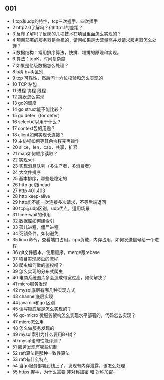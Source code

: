## 001
- 1	tcp和udp的特性，tcp三次握手、四次挥手
- 2	http2.0了解吗？和http1.1的差距？
- 3	反爬了解吗？反爬的几项技术在项目里面怎么实现的？
- 4	项目部署的服务器是单机的，请问如果是大流量高并发请求服务器怎么处理？
- 5	数据结构：常用排序算法，快排、堆排的原理和实现。
- 6	算法：topK，时间复杂度
- 7	如果是亿级数据怎么处理？
- 8	b树 b+树区别
- 9	tcp 可靠性，然后问十六位校验和怎么实现的
- 10	TCP 粘包
- 11	进程 协程 线程
- 12	跳表怎么实现
- 13	go的调度
- 14	go struct能不能比较？
- 15	go defer（for defer）
- 16	select可以用于什么？
- 17	context包的用途？
- 18	client如何实现长连接？
- 19	主协程如何等其余协程完再操作
- 20	slice，len，cap，共享，扩容
- 21	map如何顺序读取？
- 22	实现set
- 23	实现消息队列（多生产者，多消费者）
- 24	大文件排序
- 25	基本排序，哪些是稳定的
- 26	http get跟head
- 27	http 401,403
- 28	http keep-alive
- 29	http能不能一次连接多次请求，不等后端返回
- 30	tcp与udp区别，udp优点，适用场景
- 31	time-wait的作用
- 32	数据库如何建索引
- 33	孤儿进程，僵尸进程
- 34	死锁条件，如何避免
- 35	linux命令，查看端口占用，cpu负载，内存占用，如何发送信号给一个进程
- 36	git文件版本，使用顺序，merge跟rebase
- 37	项目实现爬虫的流程
- 38	爬虫如何做的鉴权吗？
- 39	怎么实现的分布式爬虫
- 40	电商系统图片多会造成带宽过高，如何解决？
- 41	micro服务发现
- 42	mysql底层有哪几种实现方式
- 43	channel底层实现
- 44	java nio和go 区别
- 45	读写锁底层是怎么实现的？
- 46	go-micro 微服务架构怎么实现水平部署的，代码怎么实现？
- 47	micro怎么用
- 48	怎么做服务发现的
- 49	mysql索引为什么要用B+树？
- 50	mysql语句性能评测？
- 51	服务发现有哪些机制
- 52	raft算法是那种一致性算法
- 53	raft有什么特点
- 54	当go服务部署到线上了，发现有内存泄露，该怎么处理
- 55	https 握手，为什么需要 非对称加密 和 对称加密- 